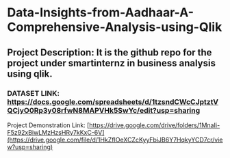 # Data-Insights-from-Aadhaar-A-Comprehensive-Analysis-using-Qlik

## Project Description: It is the github repo for the project under smartinternz in business analysis using qlik.

### DATASET LINK: https://docs.google.com/spreadsheets/d/1tzsndCWcCJptztVQCjyO0Rp3y08rfwN8MAPVHk5SwYc/edit?usp=sharing

Project Demonstration Link: [https://drive.google.com/drive/folders/1MnaIi-F5z92xBiwLMzHzsHRy7kKxC-6V](https://drive.google.com/file/d/1HkZfIOeXCZcKyyFbiJB6Y7HqkyYCD7cr/view?usp=sharing)
